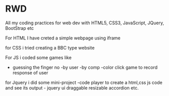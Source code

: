 # RWD
All my coding practices for web dev with HTML5, CSS3, JavaScript, JQuery, BootStrap etc


For HTML I have creted  a simple webpage using iframe

for CSS i tried creating a BBC type website


For JS
i coded some games like
   - guessing the finger no 
        -by user
        -by comp
  -color click game to record response of user
  
  
  for Jquery 
    i did some mini-project
     -code player
       to create a html,css js code and see its output
    - jquery ui
      draggable
       resizable
       accordion
       etc.
  
